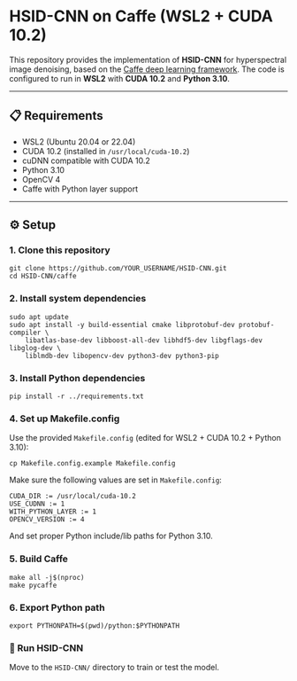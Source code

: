 # HSID-CNN on Caffe (WSL2 + CUDA 10.2)

This repository provides the implementation of **HSID-CNN** for hyperspectral image denoising, based on the [Caffe deep learning framework](https://github.com/BVLC/caffe). The code is configured to run in **WSL2** with **CUDA 10.2** and **Python 3.10**.

---

## 📋 Requirements

- WSL2 (Ubuntu 20.04 or 22.04)
- CUDA 10.2 (installed in `/usr/local/cuda-10.2`)
- cuDNN compatible with CUDA 10.2
- Python 3.10
- OpenCV 4
- Caffe with Python layer support

---

## ⚙️ Setup

### 1. Clone this repository

```
git clone https://github.com/YOUR_USERNAME/HSID-CNN.git
cd HSID-CNN/caffe
```


### 2. Install system dependencies
```
sudo apt update
sudo apt install -y build-essential cmake libprotobuf-dev protobuf-compiler \
    libatlas-base-dev libboost-all-dev libhdf5-dev libgflags-dev libglog-dev \
    liblmdb-dev libopencv-dev python3-dev python3-pip
```


### 3. Install Python dependencies
```
pip install -r ../requirements.txt
```


### 4. Set up Makefile.config
Use the provided `Makefile.config` (edited for WSL2 + CUDA 10.2 + Python 3.10):
```
cp Makefile.config.example Makefile.config
```

Make sure the following values are set in `Makefile.config`:
```
CUDA_DIR := /usr/local/cuda-10.2
USE_CUDNN := 1
WITH_PYTHON_LAYER := 1
OPENCV_VERSION := 4
```

And set proper Python include/lib paths for Python 3.10.


### 5. Build Caffe
```
make all -j$(nproc)
make pycaffe
```

### 6. Export Python path
```
export PYTHONPATH=$(pwd)/python:$PYTHONPATH
```


### 🚀 Run HSID-CNN
Move to the `HSID-CNN/` directory to train or test the model.